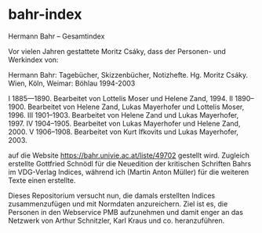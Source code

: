 # bahr-index
Hermann Bahr – Gesamtindex

Vor vielen Jahren gestattete Moritz Csáky, dass der Personen- und Werkindex von:

Hermann Bahr: Tagebücher, Skizzenbücher, Notizhefte. Hg. Moritz Csáky. Wien, Köln, Weimar: Böhlau 1994-2003

I 1885—1890. Bearbeitet von Lottelis Moser und Helene Zand, 1994.
II 1890–1900. Bearbeitet von Helene Zand, Lukas Mayerhofer und Lottelis Moser, 1996.
III 1901–1903. Bearbeitet von Helene Zand und Lukas Mayerhofer, 1997.
IV 1904–1905. Bearbeitet von Lukas Mayerhofer und Helene Zand, 2000.
V 1906–1908. Bearbeitet von Kurt Ifkovits und Lukas Mayerhofer, 2003.

auf die Website https://bahr.univie.ac.at/liste/49702 gestellt wird. Zugleich erstellte Gottfried Schnödl für die Neuedition der kritischen Schriften Bahrs im VDG-Verlag Indices, während ich (Martin Anton Müller) für die weiteren Texte einen erstellte. 

Dieses Repositorium versucht nun, die damals erstellten Indices zusammenzufügen und mit Normdaten anzureichern. Ziel ist es, die Personen in den Webservice PMB aufzunehmen und damit enger an das Netzwerk von Arthur Schnitzler, Karl Kraus und co. heranzuführen.



